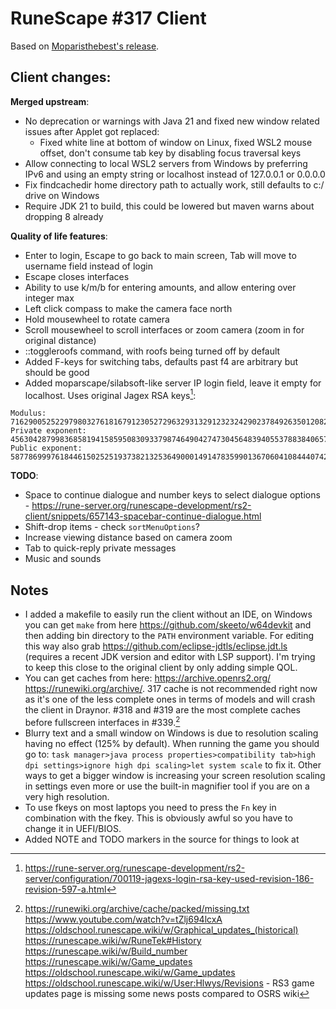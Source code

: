 # RuneScape #317 Client

Based on [Moparisthebest's release](https://www.moparisthebest.com/downloads/rs317.rar).

## Client changes:
**Merged upstream**:
- No deprecation or warnings with Java 21 and fixed new window related issues after Applet got replaced:
  - Fixed white line at bottom of window on Linux, fixed WSL2 mouse offset, don't consume tab key by disabling focus traversal keys
- Allow connecting to local WSL2 servers from Windows by preferring IPv6 and using an empty string or localhost instead of 127.0.0.1 or 0.0.0.0
- Fix findcachedir home directory path to actually work, still defaults to c:/ drive on Windows
- Require JDK 21 to build, this could be lowered but maven warns about dropping 8 already

**Quality of life features**:
- Enter to login, Escape to go back to main screen, Tab will move to username field instead of login
- Escape closes interfaces
- Ability to use k/m/b for entering amounts, and allow entering over integer max
- Left click compass to make the camera face north
- Hold mousewheel to rotate camera
- Scroll mousewheel to scroll interfaces or zoom camera (zoom in for original distance)
- ::toggleroofs command, with roofs being turned off by default
- Added F-keys for switching tabs, defaults past f4 are arbitrary but should be good
- Added moparscape/silabsoft-like server IP login field, leave it empty for localhost. Uses original Jagex RSA keys[^1]:
```
Modulus: 7162900525229798032761816791230527296329313291232324290237849263501208207972894053929065636522363163621000728841182238772712427862772219676577293600221789
Private exponent: 4563042879983685819415859508309337987464904274730456483940553788384065737798175536144539635545496149193181089921240252410947054964044522362195913220892133
Public exponent: 58778699976184461502525193738213253649000149147835990136706041084440742975821
```

**TODO**:
- Space to continue dialogue and number keys to select dialogue options - https://rune-server.org/runescape-development/rs2-client/snippets/657143-spacebar-continue-dialogue.html
- Shift-drop items - check `sortMenuOptions`?
- Increase viewing distance based on camera zoom
- Tab to quick-reply private messages
- Music and sounds

## Notes
- I added a makefile to easily run the client without an IDE, on Windows you can get `make` from here https://github.com/skeeto/w64devkit and then adding bin directory to the `PATH` environment variable. For editing this way also grab https://github.com/eclipse-jdtls/eclipse.jdt.ls (requires a recent JDK version and editor with LSP support). I'm trying to keep this close to the original client by only adding simple QOL.
- You can get caches from here: https://archive.openrs2.org/ https://runewiki.org/archive/. 317 cache is not recommended right now as it's one of the less complete ones in terms of models and will crash the client in Draynor. #318 and #319 are the most complete caches before fullscreen interfaces in #339.[^2]
- Blurry text and a small window on Windows is due to resolution scaling having no effect (125% by default). When running the game you should go to: `task manager>java process properties>compatibility tab>high dpi settings>ignore high dpi scaling>let system scale` to fix it. Other ways to get a bigger window is increasing your screen resolution scaling in settings even more or use the built-in magnifier tool if you are on a very high resolution.
- To use fkeys on most laptops you need to press the `Fn` key in combination with the fkey. This is obviously awful so you have to change it in UEFI/BIOS.
- Added NOTE and TODO markers in the source for things to look at

[^1]: https://rune-server.org/runescape-development/rs2-server/configuration/700119-jagexs-login-rsa-key-used-revision-186-revision-597-a.html
[^2]: https://runewiki.org/archive/cache/packed/missing.txt https://www.youtube.com/watch?v=tZlj694lcxA https://oldschool.runescape.wiki/w/Graphical_updates_(historical) https://runescape.wiki/w/RuneTek#History https://runescape.wiki/w/Build_number https://runescape.wiki/w/Game_updates https://oldschool.runescape.wiki/w/Game_updates https://oldschool.runescape.wiki/w/User:Hlwys/Revisions - RS3 game updates page is missing some news posts compared to OSRS wiki
